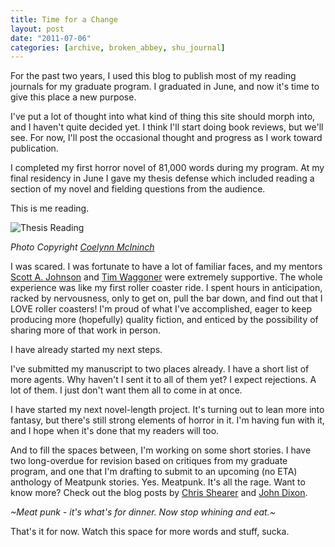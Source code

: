 ```yaml
---
title: Time for a Change
layout: post
date: "2011-07-06"
categories: [archive, broken_abbey, shu_journal]
---
```


For the past two years, I used this blog to publish most of my reading journals
for my graduate program. I graduated in June, and now it's time to give this
place a new purpose.

I've put a lot of thought into what kind of thing this site should morph into,
and I haven't quite decided yet. I think I'll start doing book reviews, but
we'll see. For now, I'll post the occasional thought and progress as I work
toward publication.

I completed my first horror novel of 81,000 words during my program. At my final
residency in June I gave my thesis defense which included reading a section of
my novel and fielding questions from the audience.

This is me reading.

![Thesis Reading](/assets/imported/2011/07/Thesis-Reading-225x300.jpg)

_Photo Copyright [Coelynn McIninch](http://coelynn.com/)_

I was scared. I was fortunate to have a lot of familiar faces, and my mentors
[Scott A. Johnson](http://www.americanhorrorwriter.net "Scott A. Johnson") and
[Tim Waggoner](http://www.timwaggoner.com/) were extremely supportive. The whole
experience was like my first roller coaster ride. I spent hours in anticipation,
racked by nervousness, only to get on, pull the bar down, and find out that I
LOVE roller coasters! I'm proud of what I've accomplished, eager to keep
producing more (hopefully) quality fiction, and enticed by the possibility of
sharing more of that work in person.

I have already started my next steps.

I've submitted my manuscript to two places already. I have a short list of more
agents. Why haven't I sent it to all of them yet? I expect rejections. A lot of
them. I just don't want them all to come in at once.

I have started my next novel-length project. It's turning out to lean more into
fantasy, but there's still strong elements of horror in it. I'm having fun with
it, and I hope when it's done that my readers will too.

And to fill the spaces between, I'm working on some short stories. I have two
long-overdue for revision based on critiques from my graduate program, and one
that I'm drafting to submit to an upcoming (no ETA) anthology of Meatpunk
stories. Yes. Meatpunk. It's all the rage. Want to know more? Check out the blog
posts by
[Chris Shearer](http://apulpsolemnity.blogspot.com/2011/06/beginningmeatpunk.html)
and [John Dixon](http://booksandboxing.blogspot.com/2011/07/meatpunk.html).

_\~Meat punk - it's what's for dinner. Now stop whining and eat.\~_

That's it for now. Watch this space for more words and stuff, sucka.
